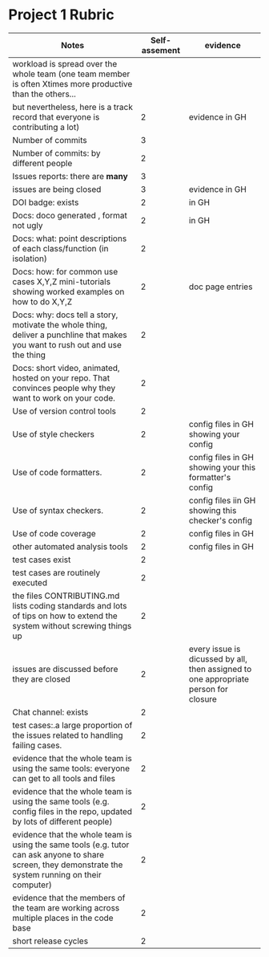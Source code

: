 
# Project 1 Rubric


| Notes|Self-assement|evidence|
|-----|------|---------|
|workload is spread over the whole team (one team member is often Xtimes more productive than the others... 
but nevertheless, here is a track record that everyone is contributing a lot)|2|evidence  in GH|
| Number of commits|3||
| Number of commits: by different people|2||
| Issues reports: there are **many**|3||
|  issues are being  closed|3|evidence in GH|
| DOI badge: exists |2|in GH|
|Docs: doco generated , format not ugly|2 |in GH|
|Docs: what: point descriptions of each class/function (in isolation) |2||
|Docs: how: for common use cases X,Y,Z mini-tutorials showing worked examples on how to do X,Y,Z|2|doc page entries|
|Docs: why: docs tell a story, motivate the whole thing, deliver a punchline that makes you want to rush out and use the thing|2||
|Docs: short video, animated, hosted on your repo. That convinces people why they want to work on your code.|2||
| Use of version control tools|2||
|Use of  style checkers |2|config files in GH showing your config|
| Use of code  formatters. |2|config files in GH showing your this formatter's  config|
| Use of syntax checkers. |2|config files iin  GH showing this checker's config  |
| Use of code coverage |2|config files in GH|
| other automated analysis tools|2|config files in GH|
| test cases exist|2||
| test cases are routinely executed|2||
 | the files CONTRIBUTING.md lists coding standards and lots of tips on how to extend the system without screwing things up|2||
| issues are discussed before they are closed|2|every issue is dicussed by all, then assigned to one appropriate person for closure|
| Chat channel: exists|2||
| test cases:.a large proportion of the issues related to handling failing cases.|2||
| evidence that the whole team is using the same tools: everyone can get to all tools and files|2||
| evidence that the whole team is using the same tools (e.g. config files in the repo, updated by lots of different people)|2||
| evidence that the whole team is using the same tools (e.g. tutor can ask anyone to share screen, they demonstrate the system running on their computer)|2||
| evidence that the members of the team are working across multiple places in the code base|2||
|short release cycles | 2||
